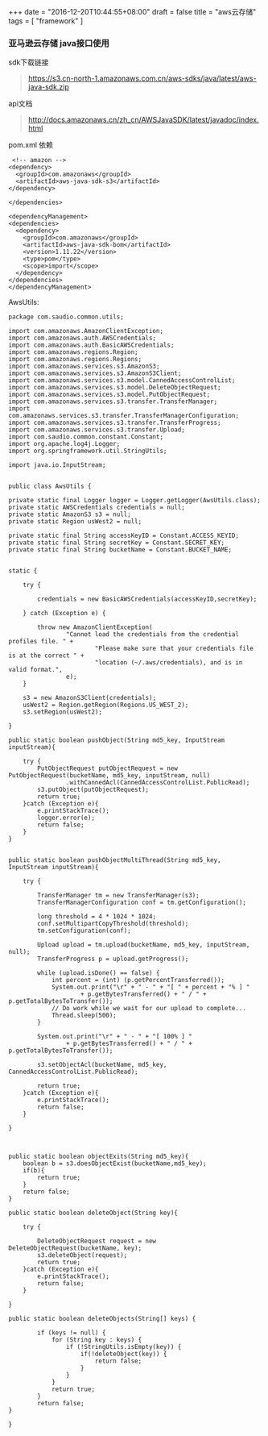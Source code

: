 +++
date = "2016-12-20T10:44:55+08:00"
draft = false
title = "aws云存储"
tags = [
  "framework"
]


### 亚马逊云存储 java接口使用


sdk下载链接

>https://s3.cn-north-1.amazonaws.com.cn/aws-sdks/java/latest/aws-java-sdk.zip

api文档

>http://docs.amazonaws.cn/zh_cn/AWSJavaSDK/latest/javadoc/index.html

 

pom.xml 依赖

     <!-- amazon -->
    <dependency>
      <groupId>com.amazonaws</groupId>
      <artifactId>aws-java-sdk-s3</artifactId>
    </dependency>

  	</dependencies>

  	<dependencyManagement>
    <dependencies>
      <dependency>
        <groupId>com.amazonaws</groupId>
        <artifactId>aws-java-sdk-bom</artifactId>
        <version>1.11.22</version>
        <type>pom</type>
        <scope>import</scope>
      </dependency>
    </dependencies>
  	</dependencyManagement>






AwsUtils:

	package com.saudio.common.utils;

	import com.amazonaws.AmazonClientException;
	import com.amazonaws.auth.AWSCredentials;
	import com.amazonaws.auth.BasicAWSCredentials;
	import com.amazonaws.regions.Region;
	import com.amazonaws.regions.Regions;
	import com.amazonaws.services.s3.AmazonS3;
	import com.amazonaws.services.s3.AmazonS3Client;
	import com.amazonaws.services.s3.model.CannedAccessControlList;
	import com.amazonaws.services.s3.model.DeleteObjectRequest;
	import com.amazonaws.services.s3.model.PutObjectRequest;
	import com.amazonaws.services.s3.transfer.TransferManager;
	import com.amazonaws.services.s3.transfer.TransferManagerConfiguration;
	import com.amazonaws.services.s3.transfer.TransferProgress;
	import com.amazonaws.services.s3.transfer.Upload;
	import com.saudio.common.constant.Constant;
	import org.apache.log4j.Logger;
	import org.springframework.util.StringUtils;

	import java.io.InputStream;


	public class AwsUtils {

    private static final Logger logger = Logger.getLogger(AwsUtils.class);
    private static AWSCredentials credentials = null;
    private static AmazonS3 s3 = null;
    private static Region usWest2 = null;

    private static final String accessKeyID = Constant.ACCESS_KEYID;
    private static final String secretKey = Constant.SECRET_KEY;
    private static final String bucketName = Constant.BUCKET_NAME;


    static {

        try {

            credentials = new BasicAWSCredentials(accessKeyID,secretKey);

        } catch (Exception e) {

            throw new AmazonClientException(
                    "Cannot load the credentials from the credential profiles file. " +
                            "Please make sure that your credentials file is at the correct " +
                            "location (~/.aws/credentials), and is in valid format.",
                    e);
        }

        s3 = new AmazonS3Client(credentials);
        usWest2 = Region.getRegion(Regions.US_WEST_2);
        s3.setRegion(usWest2);

    }

    public static boolean pushObject(String md5_key, InputStream inputStream){

        try {
            PutObjectRequest putObjectRequest = new PutObjectRequest(bucketName, md5_key, inputStream, null)
                    .withCannedAcl(CannedAccessControlList.PublicRead);
            s3.putObject(putObjectRequest);
            return true;
        }catch (Exception e){
            e.printStackTrace();
            logger.error(e);
            return false;
        }
    }


    public static boolean pushObjectMultiThread(String md5_key, InputStream inputStream){

        try {

            TransferManager tm = new TransferManager(s3);
            TransferManagerConfiguration conf = tm.getConfiguration();

            long threshold = 4 * 1024 * 1024;
            conf.setMultipartCopyThreshold(threshold);
            tm.setConfiguration(conf);

            Upload upload = tm.upload(bucketName, md5_key, inputStream, null);
            TransferProgress p = upload.getProgress();

            while (upload.isDone() == false) {
                int percent = (int) (p.getPercentTransferred());
                System.out.print("\r" + " - " + "[ " + percent + "% ] "
                        + p.getBytesTransferred() + " / " + p.getTotalBytesToTransfer());
                // Do work while we wait for our upload to complete...
                Thread.sleep(500);
            }

            System.out.print("\r" + " - " + "[ 100% ] "
                    + p.getBytesTransferred() + " / " + p.getTotalBytesToTransfer());

            s3.setObjectAcl(bucketName, md5_key, CannedAccessControlList.PublicRead);

            return true;
        }catch (Exception e){
            e.printStackTrace();
            return false;
        }

    }



    public static boolean objectExits(String md5_key){
        boolean b = s3.doesObjectExist(bucketName,md5_key);
        if(b){
            return true;
        }
        return false;
    }

    public static boolean deleteObject(String key){

        try {

            DeleteObjectRequest request = new DeleteObjectRequest(bucketName, key);
            s3.deleteObject(request);
            return true;
        }catch (Exception e){
            e.printStackTrace();
            return false;
        }

    }

    public static boolean deleteObjects(String[] keys) {

            if (keys != null) {
                for (String key : keys) {
                    if (!StringUtils.isEmpty(key)) {
                        if(!deleteObject(key)) {
                            return false;
                        }
                    }
                }
                return true;
            }
            return false;
    }

	}


